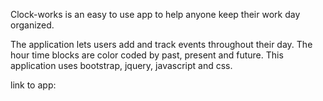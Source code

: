 Clock-works is an easy to use app to help anyone keep their work day organized. 

The application lets users add and track events throughout their day. The hour time blocks are color coded by past, present and future. This application uses bootstrap, jquery, javascript and css.

link to app: 


